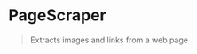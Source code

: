 # PageScraper
>Extracts images and links from a web page

<!--"Fina LLC" test task (Date: 29-Oct-2017).-->
